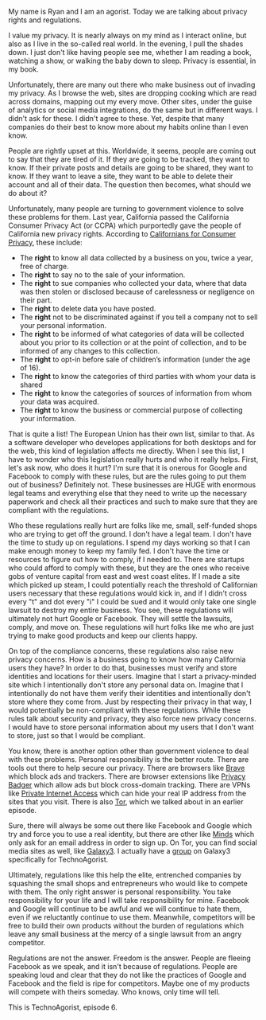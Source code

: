 My name is Ryan and I am an agorist. Today we are talking about privacy rights and regulations.

I value my privacy. It is nearly always on my mind as I interact online, but also as I live in the so-called real world. In the evening, I pull the shades down. I just don't like having people see me, whether I am reading a book, watching a show, or walking the baby down to sleep. Privacy is essential, in my book.

Unfortunately, there are many out there who make business out of invading my privacy. As I browse the web, sites are dropping cooking which are read across domains, mapping out my every move. Other sites, under the guise of analytics or social media integrations, do the same but in different ways. I didn't ask for these. I didn't agree to these. Yet, despite that many companies do their best to know more about my habits online than I even know.

People are rightly upset at this. Worldwide, it seems, people are coming out to say that they are tired of it. If they are going to be tracked, they want to know. If their private posts and details are going to be shared, they want to know. If they want to leave a site, they want to be able to delete their account and all of their data. The question then becomes, what should we do about it?

Unfortunately, many people are turning to government violence to solve these problems for them. Last year, California passed the California Consumer Privacy Act (or CCPA) which purportedly gave the people of California new privacy rights. According to [Californians for Consumer Privacy](https://www.caprivacy.org/about), these include:

* The **right** to know all data collected by a business on you, twice a year, free of charge.
* The **right** to say no to the sale of your information.
* The **right** to sue companies who collected your data, where that data was then stolen or disclosed because of carelessness or negligence on their part.
* The **right** to delete data you have posted.
* The **right** not to be discriminated against if you tell a company not to sell your personal information.
* The **right** to be informed of what categories of data will be collected about you prior to its collection or at the point of collection, and to be informed of any changes to this collection.
* The **right** to opt-in before sale of children’s information (under the age of 16).
* The **right** to know the categories of third parties with whom your data is shared
* The **right** to know the categories of sources of information from whom your data was acquired.
* The **right** to know the business or commercial purpose of collecting your information.

That is quite a list! The European Union has their own list, similar to that. As a software developer who developes applications for both desktops and for the web, this kind of legislation affects me directly. When I see this list, I have to wonder who this legislation really hurts and who it really helps. First, let's ask now, who does it hurt? I'm sure that it is onerous for Google and Facebook to comply with these rules, but are the rules going to put them out of business? Definitely not. These businesses are HUGE with enormous legal teams and everything else that they need to write up the necessary paperwork and check all their practices and such to make sure that they are compliant with the regulations.

Who these regulations really hurt are folks like me, small, self-funded shops who are trying to get off the ground. I don't have a legal team. I don't have the time to study up on regulations. I spend my days working so that I can make enough money to keep my family fed. I don't have the time or resources to figure out how to comply, if I needed to. There are startups who could afford to comply with these, but they are the ones who receive gobs of venture capital from east and west coast elites. If I made a site which picked up steam, I could potentially reach the threshold of Californian users necessary that these regulations would kick in, and if I didn't cross every "t" and dot every "i" I could be sued and it would only take one single lawsuit to destroy my entire business. You see, these regulations will ultimately not hurt Google or Facebook. They will settle the lawsuits, comply, and move on. These regulations will hurt folks like me who are just trying to make good products and keep our clients happy.

On top of the compliance concerns, these regulations also raise new privacy concerns. How is a business going to know how many California users they have? In order to do that, businesses must verify and store identities and locations for their users. Imagine that I start a privacy-minded site which I intentionally don't store any personal data on. Imagine that I intentionally do not have them verify their identities and intentionally don't store where they come from. Just by respecting their privacy in that way, I would potentially be non-compliant with these regulations. While these rules talk about security and privacy, they also force new privacy concerns. I would have to store personal information about my users that I don't want to store, just so that I would be compliant.

You know, there is another option other than government violence to deal with these problems. Personal responsibility is the better route. There are tools out there to help secure our privacy. There are browsers like [Brave](https://brave.com/) which block ads and trackers. There are browser extensions like [Privacy Badger](https://www.eff.org/privacybadger) which allow ads but block cross-domain tracking. There are VPNs like [Private Internet Access](https://www.privateinternetaccess.com/) which can hide your real IP address from the sites that you visit. There is also [Tor](https://www.torproject.org/), which we talked about in an earlier episode.

Sure, there will always be some out there like Facebook and Google which try and force you to use a real identity, but there are other like [Minds](https://www.minds.com/) which only ask for an email address in order to sign up. On Tor, you can find social media sites as well, like [Galaxy3](http://galaxy3m2mn5iqtn.onion). I actually have a [group](http://galaxy3m2mn5iqtn.onion/groups/profile/49538/techno-agorist) on Galaxy3 specifically for TechnoAgorist.

Ultimately, regulations like this help the elite, entrenched companies by squashing the small shops and entrepreneurs who would like to compete with them. The only right answer is personal responsibility. You take responsibility for your life and I will take responsibility for mine. Facebook and Google will continue to be awful and we will continue to hate them, even if we reluctantly continue to use them. Meanwhile, competitors will be free to build their own products without the burden of regulations which leave any small business at the mercy of a single lawsuit from an angry competitor.

Regulations are not the answer. Freedom is the answer. People are fleeing Facebook as we speak, and it isn't because of regulations. People are speaking loud and clear that they do not like the practices of Google and Facebook and the field is ripe for competitors. Maybe one of my products will compete with theirs someday. Who knows, only time will tell.

This is TechnoAgorist, episode 6.
